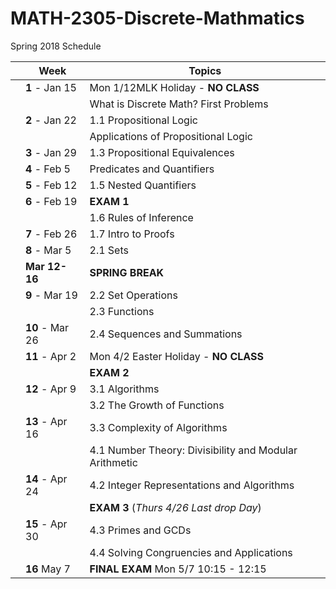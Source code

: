 # MATH-2305-Discrete-Mathmatics

Spring 2018 Schedule

| | Week | Topics |
| --- | ---| --- |
| | **1** - Jan 15  | Mon 1/12MLK Holiday - **NO CLASS**                     |
| |                 | What is Discrete Math? First Problems                  |
| | **2** - Jan 22  | 1.1 Propositional Logic                                |
| |                 |  Applications of Propositional Logic                   |
| | **3** - Jan 29  | 1.3 Propositional Equivalences                         |
| | **4** - Feb 5   | Predicates and Quantifiers                             |
| | **5** - Feb 12  | 1.5 Nested Quantifiers                                 |
| | **6** - Feb 19  | **EXAM 1**                                             |
| |                 | 1.6 Rules of Inference                                 |
| | **7** - Feb 26  | 1.7 Intro to Proofs                                    |
| | **8** - Mar 5   | 2.1 Sets                                               |
| | **Mar 12-16**   | **SPRING BREAK**                                       |
| | **9** - Mar 19  | 2.2 Set Operations                                     |
| |                 | 2.3 Functions                                          |
| | **10** - Mar 26 | 2.4 Sequences and Summations                           |
| | **11** - Apr 2  | Mon 4/2 Easter Holiday - **NO CLASS**                  |
| |                 | **EXAM 2**                                             |
| | **12** - Apr 9  | 3.1 Algorithms                                         |
| |                 | 3.2 The Growth of Functions                            |
| | **13** - Apr 16 | 3.3 Complexity of Algorithms                           |
| |                 | 4.1 Number Theory: Divisibility and Modular Arithmetic |
| | **14** - Apr 24 | 4.2 Integer Representations and Algorithms             |
| |                 | **EXAM 3** (*Thurs 4/26 Last drop Day*)                |
| | **15** - Apr 30 | 4.3 Primes and GCDs                                    |
| |                 | 4.4 Solving Congruencies and Applications              |
| | **16** May 7    | **FINAL EXAM** Mon 5/7 10:15 - 12:15                   |
